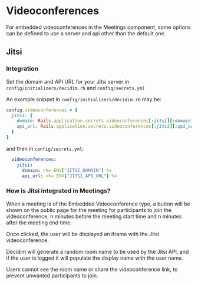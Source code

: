 # Videoconferences

For embedded videoconferences in the Meetings component, some options can be defined to use a server and api other than the default one.

## Jitsi

### Integration

Set the domain and API URL for your Jitsi server in
`config/initializers/decidim.rb` and `config/secrets.yml`

An example snippet in `config/initializers/decidim.rb` may be:

```ruby
config.videoconferences = {
  jitsi: {
    domain: Rails.application.secrets.videoconferences[:jitsi][:domain],
    api_url: Rails.application.secrets.videoconferences[:jitsi][:api_url]
  }
}
```

and then in `config/secrets.yml`:

```yaml
  videoconferences:
    jitsi:
      domain: <%= ENV["JITSI_DOMAIN"] %>
      api_url: <%= ENV["JITSI_API_URL"] %>
```

### How is Jitsi integrated in Meetings?

When a meeting is of the Embedded Videoconference type, a button will be shown on the public page for the meeting for participants to join the videoconference, n minutes before the meeting start time and n minutes after the meeting end time.

Once clicked, the user will be displayed an iframe with the Jitsi videoconference.

Decidim will generate a random room name to be used by the Jitsi API, and if the user is logged it will populate the display name with the user name.

Users cannot see the room name or share the videoconference link, to prevent unwanted participants to join.